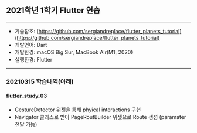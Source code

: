 ## 2021학년 1학기 Flutter 연습

---

- 기술참조: [https://github.com/sergiandreplace/flutter_planets_tutorial](https://github.com/sergiandreplace/flutter_planets_tutorial)
- 개발언어: Dart
- 개발환경: macOS Big Sur, MacBook Air(M1, 2020)
- 실행환경: Flutter

---

### 20210315 학습내역(아래)
#### flutter_study_03
- GestureDetector 위젯을 통해 phyical interactions 구현
- Navigator 클래스로 받아 PageRoutBuilder 위젯으로 Route 생성 (paramater 전달 가능)
